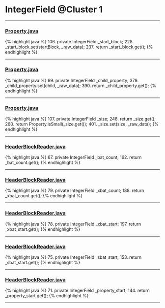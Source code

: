 # IntegerField @Cluster 1

***

### [Property.java](https://searchcode.com/codesearch/view/15642246/)
{% highlight java %}
106. private IntegerField        _start_block;
228.     _start_block.set(startBlock, _raw_data);
237.     return _start_block.get();
{% endhighlight %}

***

### [Property.java](https://searchcode.com/codesearch/view/15642246/)
{% highlight java %}
99. private IntegerField        _child_property;
379.     _child_property.set(child, _raw_data);
390.     return _child_property.get();
{% endhighlight %}

***

### [Property.java](https://searchcode.com/codesearch/view/15642246/)
{% highlight java %}
107. private IntegerField        _size;
248.     return _size.get();
260.     return Property.isSmall(_size.get());
401.     _size.set(size, _raw_data);
{% endhighlight %}

***

### [HeaderBlockReader.java](https://searchcode.com/codesearch/view/15642256/)
{% highlight java %}
67. private IntegerField _bat_count;
162.     return _bat_count.get();
{% endhighlight %}

***

### [HeaderBlockReader.java](https://searchcode.com/codesearch/view/15642256/)
{% highlight java %}
79. private IntegerField _xbat_count;
188.     return _xbat_count.get();
{% endhighlight %}

***

### [HeaderBlockReader.java](https://searchcode.com/codesearch/view/15642256/)
{% highlight java %}
78. private IntegerField _xbat_start;
197.     return _xbat_start.get();
{% endhighlight %}

***

### [HeaderBlockReader.java](https://searchcode.com/codesearch/view/15642256/)
{% highlight java %}
75. private IntegerField _sbat_start;
153.     return _sbat_start.get();
{% endhighlight %}

***

### [HeaderBlockReader.java](https://searchcode.com/codesearch/view/15642256/)
{% highlight java %}
71. private IntegerField _property_start;
144.     return _property_start.get();
{% endhighlight %}

***

